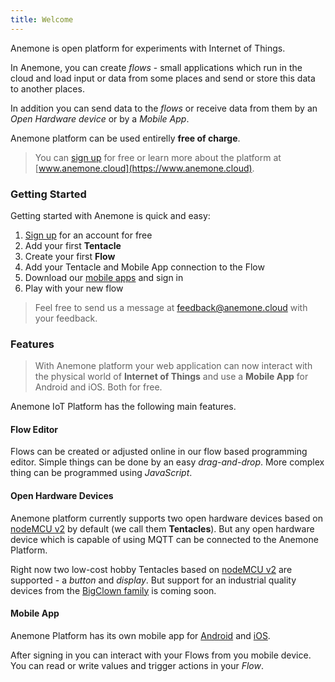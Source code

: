 ```yaml
---
title: Welcome
---
```


Anemone is open platform for experiments with Internet of Things.

In Anemone, you can create *flows* - small applications which run in the cloud and load input or data from some places and send or store this data to another places.

In addition you can send data to the *flows* or receive data from them by an *Open Hardware device* or by a *Mobile App*.

Anemone platform can be used entirelly **free of charge**.

> You can [sign up](https://www.anemone.cloud/users/sign_up) for free or learn more about the platform at [www.anemone.cloud](https://www.anemone.cloud).

### Getting Started

Getting started with Anemone is quick and easy:

1. [Sign up](https://www.anemone.cloud/users/sign_up) for an account for free
2. Add your first **Tentacle**
3. Create your first **Flow**
4. Add your Tentacle and Mobile App connection to the Flow
5. Download our [mobile apps](/overview#mobile-app) and sign in
6. Play with your new flow

> Feel free to send us a message at [feedback@anemone.cloud](mailto:feedback@anemone.cloud) with your feedback.

### Features

> With Anemone platform your web application can now interact with the physical world of **Internet of Things** and use a **Mobile App** for Android and iOS. Both for free.

Anemone IoT Platform has the following main features.

#### Flow Editor

Flows can be created or adjusted online in our flow based programming editor. Simple things can be done by an easy *drag-and-drop*. More complex thing can be programmed using *JavaScript*.

#### Open Hardware Devices

Anemone platform currently supports two open hardware devices based on [nodeMCU v2](https://www.seeedstudio.com/NodeMCU-v2-Lua-based-ESP8266-development-kit-p-2415.html) by default (we call them **Tentacles**). But any open hardware device which is capable of using MQTT can be connected to the Anemone Platform.

Right now two low-cost hobby Tentacles based on [nodeMCU v2](https://www.seeedstudio.com/NodeMCU-v2-Lua-based-ESP8266-development-kit-p-2415.html) are supported - a *button* and *display*. But support for an industrial quality devices from the [BigClown family](https://www.bigclown.com/) is coming soon.

#### Mobile App

Anemone Platform has its own mobile app for [Android]() and [iOS]().

After signing in you can interact with your Flows from you mobile device. You can read or write values and trigger actions in your *Flow*.
